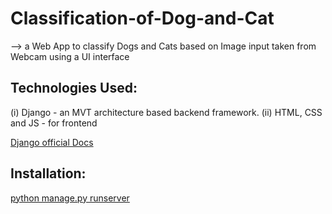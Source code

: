 # Classification-of-Dog-and-Cat

--> a Web App to classify Dogs and Cats based on Image input taken from Webcam using a UI interface

## Technologies Used:

(i) Django - an MVT architecture based backend framework.
(ii) HTML, CSS and JS - for frontend

[Django official Docs](https://www.djangoproject.com/)

## Installation:

[python manage.py runserver](https://docs.djangoproject.com/en/3.2/ref/django-admin/)
